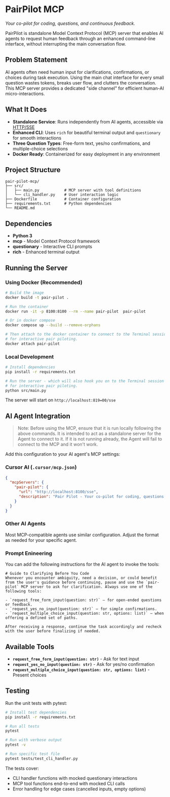 # PairPilot MCP
*Your co-pilot for coding, questions, and continuous feedback.*

PairPilot is standalone Model Context Protocol (MCP) server that enables AI agents to request human feedback through an enhanced command-line interface, without interrupting the main conversation flow.

## Problem Statement

AI agents often need human input for clarifications, confirmations, or choices during task execution. Using the main chat interface for every small question wastes tokens, breaks user flow, and clutters the conversation. This MCP server provides a dedicated "side channel" for efficient human-AI micro-interactions.

## What It Does

- **Standalone Service**: Runs independently from AI agents, accessible via [HTTP/SSE](https://modelcontextprotocol.io/docs/concepts/transports#server-sent-events-sse)
- **Enhanced CLI**: Uses `rich` for beautiful terminal output and `questionary` for smooth interactions
- **Three Question Types**: Free-form text, yes/no confirmations, and multiple-choice selections
- **Docker Ready**: Containerized for easy deployment in any environment

## Project Structure

```
pair-pilot-mcp/
├── src/
│   ├── main.py           # MCP server with tool definitions
│   └── cli_handler.py    # User interaction logic
├── Dockerfile            # Container configuration
├── requirements.txt      # Python dependencies
└── README.md
```

## Dependencies

- **Python 3**
- **mcp** - Model Context Protocol framework
- **questionary** - Interactive CLI prompts
- **rich** - Enhanced terminal output

## Running the Server

### Using Docker (Recommended)

```bash
# Build the image
docker build -t pair-pilot .

# Run the container
docker run -it -p 8100:8100 --rm --name pair-pilot  pair-pilot

# Or in docker compose
docker compose up --build --remove-orphans

# Then attach to the docker container to connect to the Terminal session
# for interactive pair piloting.
docker attach pair-pilot
```

### Local Development

```bash
# Install dependencies
pip install -r requirements.txt

# Run the server - which will also hook you on to the Terminal session
# for interactive pair piloting.
python src/main.py
```

The server will start on `http://localhost:819=00/sse`

## AI Agent Integration

> Note: Before using the MCP, ensure that it is run locally following the above commands. It is intended to act as a standalone server for the Agent to connect to it. If it is not running already, the Agent will fail to connect to the MCP and it won't work.

Add this configuration to your AI agent's MCP settings:

### Cursor AI (`.cursor/mcp.json`)

```json
{
  "mcpServers": {
    "pair-pilot": {
      "url": "http://localhost:8100/sse",
      "description": "Pair Pilot - Your co-pilot for coding, questions, and continuous feedback"
    }
  }
}
```

### Other AI Agents

Most MCP-compatible agents use similar configuration. Adjust the format as needed for your specific agent.

### Prompt Enineering

You can add the following instructions for the AI agent to invoke the tools:

```markup
# Guide to Clarifying Before You Code
Whenever you encounter ambiguity, need a decision, or could benefit from the user's guidance before continuing, pause and use the `pair-pilot` MCP server to ask for clarification. Always use one of the following tools:

- `request_free_form_input(question: str)` — for open-ended questions or feedback.
- `request_yes_no_input(question: str)` — for simple confirmations.
- `request_multiple_choice_input(question: str, options: list)` — when offering a defined set of paths.

After receiving a response, continue the task accordingly and recheck with the user before finalizing if needed.

```

## Available Tools

- **`request_free_form_input(question: str)`** - Ask for text input
- **`request_yes_no_input(question: str)`** - Ask for yes/no confirmation
- **`request_multiple_choice_input(question: str, options: list)`** - Present choices

## Testing

Run the unit tests with pytest:

```bash
# Install test dependencies
pip install -r requirements.txt

# Run all tests
pytest

# Run with verbose output
pytest -v

# Run specific test file
pytest tests/test_cli_handler.py
```

The tests cover:
- CLI handler functions with mocked questionary interactions
- MCP tool functions end-to-end with mocked CLI calls
- Error handling for edge cases (cancelled inputs, empty options)
